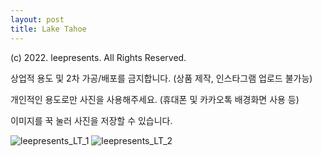 ```yaml
---
layout: post
title: Lake Tahoe
---
```


(c) 2022. leepresents. All Rights Reserved.

상업적 용도 및 2차 가공/배포를 금지합니다. (상품 제작, 인스타그램 업로드 불가능)

개인적인 용도로만 사진을 사용해주세요. (휴대폰 및 카카오톡 배경화면 사용 등)


이미지를 꾹 눌러 사진을 저장할 수 있습니다.

![leepresents_LT_1](https://user-images.githubusercontent.com/99234975/178883150-0ed7095f-3dbd-4c51-9a5a-e682154a5f73.jpg)
![leepresents_LT_2](https://user-images.githubusercontent.com/99234975/178883155-abdc072c-6e47-464b-97f5-73beb460e58a.jpg)
